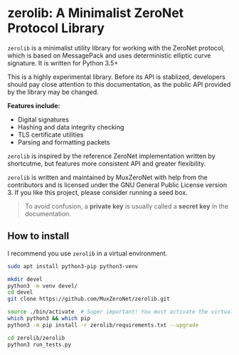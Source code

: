 # zerolib: A Minimalist ZeroNet Protocol Library


`zerolib` is a minimalist utility library for working with the ZeroNet protocol, which is based on MessagePack and uses deterministic elliptic curve signature. It is written for Python 3.5+

This is a highly experimental library. Before its API is stablized, developers should pay close attention to this documentation, as the public API provided by the library may be changed.

**Features include:**

- Digital signatures
- Hashing and data integrity checking
- TLS certificate utilities
- Parsing and formatting packets

`zerolib` is inspired by the reference ZeroNet implementation written by shortcutme, but features more consistent API and greater flexibility.

`zerolib` is written and maintained by MuxZeroNet with help from the contributors and is licensed under the GNU General Public License version 3. If you like this project, please consider running a seed box.

> To avoid confusion, a **private key** is usually called a **secret key** in the documentation.

## How to install

I recommend you use `zerolib` in a virtual environment.

```bash
sudo apt install python3-pip python3-venv

mkdir devel
python3 -m venv devel/
cd devel
git clone https://github.com/MuxZeroNet/zerolib.git

source ./bin/activate  # Super important! You must activate the virtual environment.
which python3 && which pip
python3 -m pip install -r zerolib/requirements.txt --upgrade

cd zerolib/zerolib
python3 run_tests.py
```
